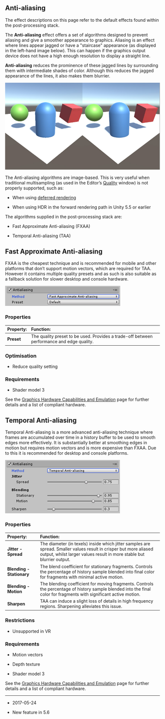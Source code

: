 ## Anti-aliasing

The effect descriptions on this page refer to the default effects found within the post-processing stack.

The __Anti-aliasing__ effect offers a set of algorithms designed to prevent aliasing and give a smoother appearance to graphics. Aliasing is an effect where lines appear jagged or have a "staircase" appearance (as displayed in the left-hand image below). This can happen if the graphics output device does not have a high enough resolution to display a straight line.

__Anti-aliasing__ reduces the prominence of these jagged lines by surrounding them with intermediate shades of color. Although this reduces the jagged appearance of the lines, it also makes them blurrier.

![The Scene on the left is rendered without anti-aliasing. The Scene on the right shows the effect of the Temporal Anti-aliasing algorithm.](../uploads/Main/PostProcessing-Antialiasing-0.jpg)

The Anti-aliasing algorithms are image-based. This is very useful when traditional multisampling (as used in the Editor’s [Quality](class-QualitySettings) window) is not properly supported, such as:

* When using [deferred rendering](RenderTech-DeferredShading)

* When using HDR in the forward rendering path in Unity 5.5 or earlier

The algorithms supplied in the post-processing stack are:

* Fast Approximate Anti-aliasing (FXAA)

* Temporal Anti-aliasing (TAA) 

## Fast Approximate Anti-aliasing

FXAA is the cheapest technique and is recommended for mobile and other platforms that don’t support motion vectors, which are required for TAA. However it contains multiple quality presets and as such is also suitable as a fallback solution for slower desktop and console hardware.

![UI for the Anti-aliasing effect when FXAA is selected](../uploads/Main/PostProcessing-Antialiasing-1.png)

### Properties

| __Property:__| __Function:__ |
|:---|:---|
| __Preset__| The quality preset to be used. Provides a trade-off between performance and edge quality. |

### Optimisation

* Reduce quality setting

### Requirements

* Shader model 3

See the [Graphics Hardware Capabilities and Emulation](GraphicsEmulation) page for further details and a list of compliant hardware.

## Temporal Anti-aliasing

Temporal Anti-aliasing is a more advanced anti-aliasing technique where frames are accumulated over time in a history buffer to be used to smooth edges more effectively. It is substantially better at smoothing edges in motion but requires motion vectors and is more expensive than FXAA. Due to this it is recommended for desktop and console platforms.

![UI for the Anti-aliasing effect when TAA is selected](../uploads/Main/PostProcessing-Antialiasing-2.png)

### Properties

| __Property:__| __Function:__ |
|:---|:---|
| __Jitter - Spread__| The diameter (in texels) inside which jitter samples are spread. Smaller values result in crisper but more aliased output, whilst larger values result in more stable but blurrier output. |
| __Blending - Stationary__| The blend coefficient for stationary fragments. Controls the percentage of history sample blended into final color for fragments with minimal active motion. |
| __Blending - Motion__| The blending coefficient for moving fragments. Controls the percentage of history sample blended into the final color for fragments with significant active motion. |
| __Sharpen__| TAA can induce a slight loss of details in high frequency regions. Sharpening alleviates this issue. |



### Restrictions

* Unsupported in VR

### Requirements

* Motion vectors

* Depth texture

* Shader model 3

See the [Graphics Hardware Capabilities and Emulation](GraphicsEmulation) page for further details and a list of compliant hardware.

---

* <span class="page-edit"> 2017-05-24  <!-- include IncludeTextNewPageNoEdit --></span>

* <span class="page-history">New feature in 5.6</span>
